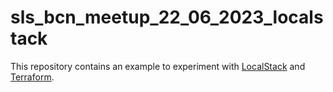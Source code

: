 # sls_bcn_meetup_22_06_2023_localstack

This repository contains an example to experiment with [LocalStack](https://localstack.cloud/) and [Terraform](https://www.terraform.io/).

